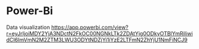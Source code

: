 # Power-Bi
Data visualization
https://app.powerbi.com/view?r=eyJrIjoiMDY2YjA3NDctN2FkOC00NGNkLTk2ZDAtYjg0ODkyOTBlYmRiIiwidCI6ImVmN2M2ZTM3LWU3ODYtNDZjYi1iYzE2LTFmN2ZhYjU1NmFiNCJ9

